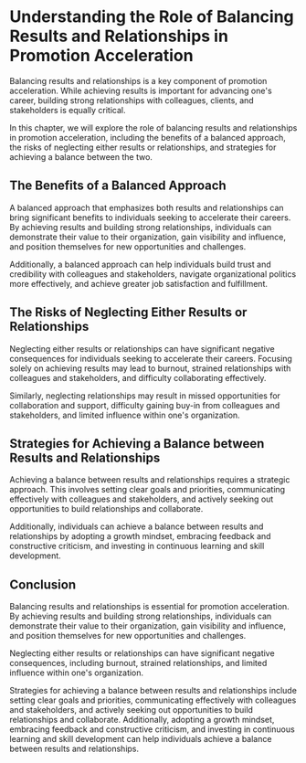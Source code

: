 Understanding the Role of Balancing Results and Relationships in Promotion Acceleration
=======================================================================================================================================

Balancing results and relationships is a key component of promotion acceleration. While achieving results is important for advancing one's career, building strong relationships with colleagues, clients, and stakeholders is equally critical.

In this chapter, we will explore the role of balancing results and relationships in promotion acceleration, including the benefits of a balanced approach, the risks of neglecting either results or relationships, and strategies for achieving a balance between the two.

The Benefits of a Balanced Approach
-----------------------------------

A balanced approach that emphasizes both results and relationships can bring significant benefits to individuals seeking to accelerate their careers. By achieving results and building strong relationships, individuals can demonstrate their value to their organization, gain visibility and influence, and position themselves for new opportunities and challenges.

Additionally, a balanced approach can help individuals build trust and credibility with colleagues and stakeholders, navigate organizational politics more effectively, and achieve greater job satisfaction and fulfillment.

The Risks of Neglecting Either Results or Relationships
-------------------------------------------------------

Neglecting either results or relationships can have significant negative consequences for individuals seeking to accelerate their careers. Focusing solely on achieving results may lead to burnout, strained relationships with colleagues and stakeholders, and difficulty collaborating effectively.

Similarly, neglecting relationships may result in missed opportunities for collaboration and support, difficulty gaining buy-in from colleagues and stakeholders, and limited influence within one's organization.

Strategies for Achieving a Balance between Results and Relationships
--------------------------------------------------------------------

Achieving a balance between results and relationships requires a strategic approach. This involves setting clear goals and priorities, communicating effectively with colleagues and stakeholders, and actively seeking out opportunities to build relationships and collaborate.

Additionally, individuals can achieve a balance between results and relationships by adopting a growth mindset, embracing feedback and constructive criticism, and investing in continuous learning and skill development.

Conclusion
----------

Balancing results and relationships is essential for promotion acceleration. By achieving results and building strong relationships, individuals can demonstrate their value to their organization, gain visibility and influence, and position themselves for new opportunities and challenges.

Neglecting either results or relationships can have significant negative consequences, including burnout, strained relationships, and limited influence within one's organization.

Strategies for achieving a balance between results and relationships include setting clear goals and priorities, communicating effectively with colleagues and stakeholders, and actively seeking out opportunities to build relationships and collaborate. Additionally, adopting a growth mindset, embracing feedback and constructive criticism, and investing in continuous learning and skill development can help individuals achieve a balance between results and relationships.
